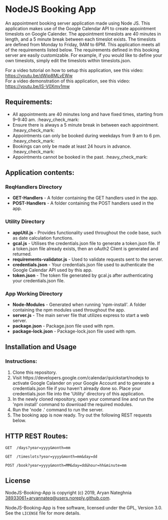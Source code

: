 # NodeJS Booking App
An appointment booking server application made using Node JS. This application makes use of the Google Calendar API to create appointment timeslots on Google Calender. The appointment timeslots are 40 minutes in length, and a 5 minute break between each timeslot exists. The timeslots are defined from Monday to Friday, 9AM to 6PM. This application meets all of the requirements listed below. The requirements defined in this booking server are easily customizable. For example, if you would like to define your own timeslots, simply edit the timeslots within timeslots.json.

For a video tutorial on how to setup this application, see this video: https://youtu.be/dWip8MLvEWw <br>
For a video demonstration of this application, see this video: https://youtu.be/IS-V0Xmv1mw

<h2>Requirements:</h2>
<ul> 
  <li>All appointments are 40 minutes long and have fixed times, starting from 9–9:40 am. :heavy_check_mark:</li>
  <li>Ensure there is always a 5 minute break in between each appointment. :heavy_check_mark:</li>
  <li>Appointments can only be booked during weekdays from 9 am to 6 pm. :heavy_check_mark:</li>
  <li>Bookings can only be made at least 24 hours in advance.  :heavy_check_mark:</li>
  <li>Appointments cannot be booked in the past.  :heavy_check_mark:</li>
</ul>

<h2>Application contents:</h2>

<h3>ReqHandlers Directory</h3>
<ul> 
  <li><b>GET-Handlers</b> - A folder containing the GET handlers used in the app.</li>
  <li><b>POST-Handlers</b> - A folder containing the POST handlers used in the app.</li>
</ul>

<h3>Utility Directory</h3>
<ul>
  <li><b>appUtil.js</b> - Provides functionality used throughout the code base, such as date calculation functions.</li>
  <li><b>gcal.js</b> - Utilises the credentials.json file to generate a token.json file. If a token.json file already exists, then an oAuth2 Client is generated and returned.</li>
  <li><b>requirements-validator.js</b> - Used to validate requests sent to the server.</li>
  <li><b>credentials.json</b> - Your credentials.json file used to authenticate the Google Calendar API used by this app.</li>
  <li><b>token.json</b> - The token file generated by gcal.js after authenticating your credentials.json file.</li>
</ul>
  
<h3>App Working Directory</h3>
<ul>
  <li><b>Node-Modules</b> - Generated when running 'npm-install'. A folder containing the npm modules used throughout the app.</li>
  <li><b>server.js</b> - The main server file that utilizes express to start a web server.</li>
  <li><b>package.json</b> - Package.json file used with npm.</li>
  <li><b>package-lock.json</b> - Package-lock.json file used with npm.</li>
</ul>

Installation and Usage
----------------------
<h3>Instructions:</h3>
<ol>
  <li>Clone this repository.</li>
  <li>Visit https://developers.google.com/calendar/quickstart/nodejs to activate Google Calander on your Google Account and to generate a credentials.json file if you haven't already done so. Place your credentials.json file into the 'Utility' directory of this application.</li>
  <li>In the newly cloned repository, open your command line and run the 'npm install' command to download the required modules.</li>
  <li>Run the 'node .' command to run the server.</li>
  <li>The booking app is now ready. Try out the following REST requests below.</li>
</ol>

<h2>HTTP REST Routes:</h2>

    GET  /days?year=yyyy&month=mm
    
    GET  /timeslots?year=yyyy&month=mm&day=dd
    
    POST /book?year=yyyy&month=MM&day=dd&hour=hh&minute=mm

## License

NodeJS-Booking-App is copyright (c) 2019, Aryan Nateghnia <38933061+aryannateq@users.noreply.github.com>.

NodeJS-Booking-App is free software, licensed under the GPL, Version 3.0. See the
`LICENSE` file for more details.

